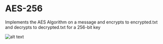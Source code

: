 # AES-256
Implements the AES Algorithm on a message and encrypts to encrypted.txt and decrypts to decrypted.txt for a 256-bit key

![alt text](https://www.researchgate.net/profile/Prabhakar_T2/publication/221958203/figure/fig2/AS:339550586064915@1457966576426/AES-Encryption-Decryption-Flowchart.png)
